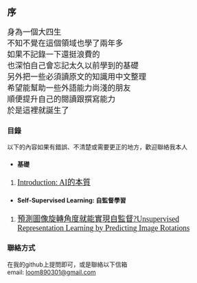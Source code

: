 ## 序
<font face="微軟雅黑" size=4>身為一個大四生<br></font>
<font face="微軟雅黑" size=4>不知不覺在這個領域也學了兩年多<br></font>
<font face="微軟雅黑" size=4>如果不記錄一下還挺浪費的<br></font>
<font face="微軟雅黑" size=4>也深怕自己會忘記太久以前學到的基礎<br></font>
<font face="微軟雅黑" size=4>另外把一些必須讀原文的知識用中文整理<br></font>
<font face="微軟雅黑" size=4>希望能幫助一些外語能力尚淺的朋友<br></font>
<font face="微軟雅黑" size=4>順便提升自己的閱讀跟撰寫能力<br></font>
<font face="微軟雅黑" size=4>於是這裡就誕生了<br></font>

### 目錄

以下的內容如果有錯誤、不清楚或需要更正的地方，歡迎聯絡我本人
+ #### 基礎
1. [<font face="微軟雅黑" size=4>Introduction: AI的本質</font>](https://jacksonchen890301.github.io/Jackson-Domain/Introduction/introduction.html)
+ #### Self-Supervised Learning: 自監督學習
1. [<font face="微軟雅黑" size=4>預測圖像旋轉角度就能實現自監督?Unsupervised Representation Learning by Predicting Image Rotations</font>](https://jacksonchen890301.github.io/Jackson-Domain/self_supervised/Unsupervised_Representation_Learning_by_Predicting_Image_Rotationsn.html)
### 聯絡方式
在我的github上提問即可，或是聯絡以下信箱  
email: loom890301@gmail.com
